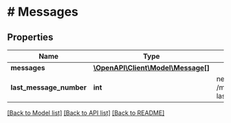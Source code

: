 # # Messages

## Properties

Name | Type | Description | Notes
------------ | ------------- | ------------- | -------------
**messages** | [**\OpenAPI\Client\Model\Message[]**](Message.md) |  | [optional]
**last_message_number** | **int** | next query should be /messages?lastMessageNumber&#x3D;199 | [optional]

[[Back to Model list]](../../README.md#models) [[Back to API list]](../../README.md#endpoints) [[Back to README]](../../README.md)
